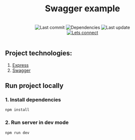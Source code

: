 <h1 align="center">
    Swagger example
</h1>
<br>

<div align="center">
    <!-- Last commit -->
    <img src="https://img.shields.io/github/last-commit/sotream/swagger-example.svg?longCache=true&style=flat-square" alt="Last commit"
    />
    <!-- Dependencies -->
    <img src="https://img.shields.io/badge/dependencies-up%20to%20date-brightgreen.svg?longCache=true&style=flat-square" alt="Dependencies"
    />
    <!-- Contributors welcome -->
    <img src="https://img.shields.io/badge/contributions-welcome-orange.svg?longCache=true&style=flat-square" alt="Last update"
    />
</div>
<div align="center">
    <!-- Мій LinkedIn -->
    <a href="https://www.linkedin.com/in/andrii-prisniak">
        <img src="https://img.shields.io/badge/Let's%20connect%20on%20LinkedIn-LinkedIn-blue.svg?longCache=true&style=for-the-badge&link=https://www.linkedin.com/in/andrii-prisniak"
            alt="Lets connect" />
    </a>
</div>
<br>


## Project technologies:

1. [Express](https://expressjs.com/)
2. [Swagger](https://swagger.io/)

## Run project locally

### 1. Install dependencies

```bash
npm install
```

### 2. Run server in dev mode

```bash
npm run dev
```
